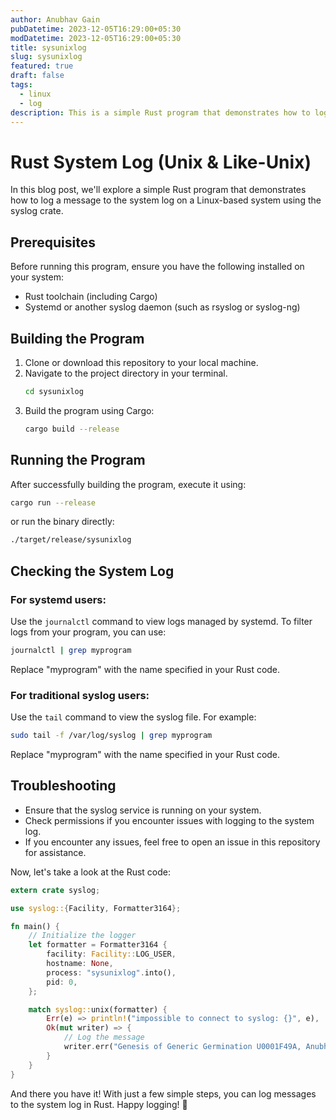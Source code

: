 ```yaml
---
author: Anubhav Gain
pubDatetime: 2023-12-05T16:29:00+05:30
modDatetime: 2023-12-05T16:29:00+05:30
title: sysunixlog
slug: sysunixlog
featured: true
draft: false
tags:
  - linux
  - log
description: This is a simple Rust program that demonstrates how to log a message to the system log on a Linux-based system using the syslog crate.
---
```


# Rust System Log (Unix & Like-Unix)

In this blog post, we'll explore a simple Rust program that demonstrates how to log a message to the system log on a Linux-based system using the syslog crate.

## Prerequisites

Before running this program, ensure you have the following installed on your system:

- Rust toolchain (including Cargo)
- Systemd or another syslog daemon (such as rsyslog or syslog-ng)

## Building the Program

1. Clone or download this repository to your local machine.
2. Navigate to the project directory in your terminal.
   ```bash
   cd sysunixlog
   ```
3. Build the program using Cargo:
   ```bash
   cargo build --release
   ```

## Running the Program

After successfully building the program, execute it using:

```bash
cargo run --release
```

or run the binary directly:

```bash
./target/release/sysunixlog
```

## Checking the System Log

### For systemd users:

Use the `journalctl` command to view logs managed by systemd. To filter logs from your program, you can use:

```bash
journalctl | grep myprogram
```

Replace "myprogram" with the name specified in your Rust code.

### For traditional syslog users:

Use the `tail` command to view the syslog file. For example:

```bash
sudo tail -f /var/log/syslog | grep myprogram
```

Replace "myprogram" with the name specified in your Rust code.

## Troubleshooting

- Ensure that the syslog service is running on your system.
- Check permissions if you encounter issues with logging to the system log.
- If you encounter any issues, feel free to open an issue in this repository for assistance.

Now, let's take a look at the Rust code:

```rust
extern crate syslog;

use syslog::{Facility, Formatter3164};

fn main() {
    // Initialize the logger
    let formatter = Formatter3164 {
        facility: Facility::LOG_USER,
        hostname: None,
        process: "sysunixlog".into(),
        pid: 0,
    };

    match syslog::unix(formatter) {
        Err(e) => println!("impossible to connect to syslog: {}", e),
        Ok(mut writer) => {
            // Log the message
            writer.err("Genesis of Generic Germination U0001F49A, Anubhav!").expect("could not write error message");
        }
    }
}
```

And there you have it! With just a few simple steps, you can log messages to the system log in Rust. Happy logging! 🚀
